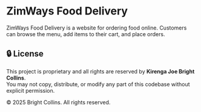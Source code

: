 # ZimWays Food Delivery

ZimWays Food Delivery is a website for ordering food online. Customers can browse the menu, add items to their cart, and place orders.


## 🔒 License

This project is proprietary and all rights are reserved by **Kirenga Joe Bright Collins**.   
You may not copy, distribute, or modify any part of this codebase without explicit permission.

© 2025 Bright Collins. All rights reserved.
